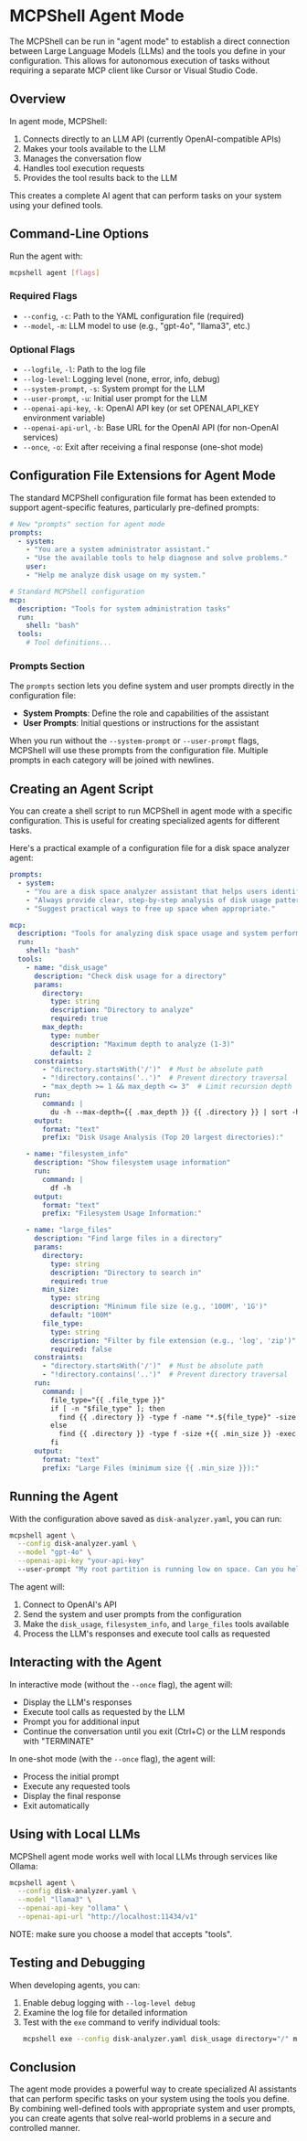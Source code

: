 # MCPShell Agent Mode

The MCPShell can be run in "agent mode" to establish a direct connection between Large Language Models (LLMs) and the tools you define in your configuration. This allows for autonomous execution of tasks without requiring a separate MCP client like Cursor or Visual Studio Code.

## Overview

In agent mode, MCPShell:

1. Connects directly to an LLM API (currently OpenAI-compatible APIs)
2. Makes your tools available to the LLM
3. Manages the conversation flow 
4. Handles tool execution requests
5. Provides the tool results back to the LLM

This creates a complete AI agent that can perform tasks on your system using your defined tools.

## Command-Line Options

Run the agent with:

```bash
mcpshell agent [flags]
```

### Required Flags

- `--config`, `-c`: Path to the YAML configuration file (required)
- `--model`, `-m`: LLM model to use (e.g., "gpt-4o", "llama3", etc.)

### Optional Flags

- `--logfile`, `-l`: Path to the log file
- `--log-level`: Logging level (none, error, info, debug)
- `--system-prompt`, `-s`: System prompt for the LLM
- `--user-prompt`, `-u`: Initial user prompt for the LLM
- `--openai-api-key`, `-k`: OpenAI API key (or set OPENAI_API_KEY environment variable)
- `--openai-api-url`, `-b`: Base URL for the OpenAI API (for non-OpenAI services)
- `--once`, `-o`: Exit after receiving a final response (one-shot mode)

## Configuration File Extensions for Agent Mode

The standard MCPShell configuration file format has been extended to support agent-specific features, particularly pre-defined prompts:

```yaml
# New "prompts" section for agent mode
prompts:
  - system:
    - "You are a system administrator assistant."
    - "Use the available tools to help diagnose and solve problems."
    user:
    - "Help me analyze disk usage on my system."

# Standard MCPShell configuration
mcp:
  description: "Tools for system administration tasks"
  run:
    shell: "bash"
  tools:
    # Tool definitions...
```

### Prompts Section

The `prompts` section lets you define system and user prompts directly in the configuration file:

- **System Prompts**: Define the role and capabilities of the assistant
- **User Prompts**: Initial questions or instructions for the assistant

When you run without the `--system-prompt` or `--user-prompt` flags, MCPShell will use these prompts from the configuration file. Multiple prompts in each category will be joined with newlines.

## Creating an Agent Script

You can create a shell script to run MCPShell in agent mode with a specific configuration. This is useful for creating specialized agents for different tasks.

Here's a practical example of a configuration file for a disk space analyzer agent:

```yaml
prompts:
  - system:
    - "You are a disk space analyzer assistant that helps users identify what's consuming disk space."
    - "Always provide clear, step-by-step analysis of disk usage patterns."
    - "Suggest practical ways to free up space when appropriate."

mcp:
  description: "Tools for analyzing disk space usage and system performance"
  run:
    shell: "bash"
  tools:
    - name: "disk_usage"
      description: "Check disk usage for a directory"
      params:
        directory:
          type: string
          description: "Directory to analyze"
          required: true
        max_depth:
          type: number
          description: "Maximum depth to analyze (1-3)"
          default: 2
      constraints:
        - "directory.startsWith('/')"  # Must be absolute path
        - "!directory.contains('..')"  # Prevent directory traversal
        - "max_depth >= 1 && max_depth <= 3"  # Limit recursion depth
      run:
        command: |
          du -h --max-depth={{ .max_depth }} {{ .directory }} | sort -hr | head -20
      output:
        format: "text"
        prefix: "Disk Usage Analysis (Top 20 largest directories):"

    - name: "filesystem_info"
      description: "Show filesystem usage information"
      run:
        command: |
          df -h
      output:
        format: "text"
        prefix: "Filesystem Usage Information:"

    - name: "large_files"
      description: "Find large files in a directory"
      params:
        directory:
          type: string
          description: "Directory to search in"
          required: true
        min_size:
          type: string
          description: "Minimum file size (e.g., '100M', '1G')"
          default: "100M"
        file_type:
          type: string
          description: "Filter by file extension (e.g., 'log', 'zip')"
          required: false
      constraints:
        - "directory.startsWith('/')"  # Must be absolute path
        - "!directory.contains('..')"  # Prevent directory traversal
      run:
        command: |
          file_type="{{ .file_type }}"
          if [ -n "$file_type" ]; then
            find {{ .directory }} -type f -name "*.${file_type}" -size +{{ .min_size }} -exec ls -lh {} \; | sort -k5hr | head -20
          else
            find {{ .directory }} -type f -size +{{ .min_size }} -exec ls -lh {} \; | sort -k5hr | head -20
          fi
      output:
        format: "text"
        prefix: "Large Files (minimum size {{ .min_size }}):"
```

## Running the Agent

With the configuration above saved as `disk-analyzer.yaml`, you can run:

```bash
mcpshell agent \
  --config disk-analyzer.yaml \
  --model "gpt-4o" \
  --openai-api-key "your-api-key"
  --user-prompt "My root partition is running low on space. Can you help me find what's taking up space and how I might free some up?"
```

The agent will:

1. Connect to OpenAI's API
2. Send the system and user prompts from the configuration
3. Make the `disk_usage`, `filesystem_info`, and `large_files` tools available
4. Process the LLM's responses and execute tool calls as requested

## Interacting with the Agent

In interactive mode (without the `--once` flag), the agent will:

- Display the LLM's responses
- Execute tool calls as requested by the LLM
- Prompt you for additional input
- Continue the conversation until you exit (Ctrl+C) or the LLM responds with "TERMINATE"

In one-shot mode (with the `--once` flag), the agent will:

- Process the initial prompt
- Execute any requested tools
- Display the final response
- Exit automatically

## Using with Local LLMs

MCPShell agent mode works well with local LLMs through services like Ollama:

```bash
mcpshell agent \
  --config disk-analyzer.yaml \
  --model "llama3" \
  --openai-api-key "ollama" \
  --openai-api-url "http://localhost:11434/v1"
```

NOTE: make sure you choose a model that accepts "tools".

## Testing and Debugging

When developing agents, you can:

1. Enable debug logging with `--log-level debug`
2. Examine the log file for detailed information
3. Test with the `exe` command to verify individual tools:
   ```bash
   mcpshell exe --config disk-analyzer.yaml disk_usage directory="/" max_depth=2
   ```

## Conclusion

The agent mode provides a powerful way to create specialized AI assistants that can perform specific tasks on your system using the tools you define. By combining well-defined tools with appropriate system and user prompts, you can create agents that solve real-world problems in a secure and controlled manner. 